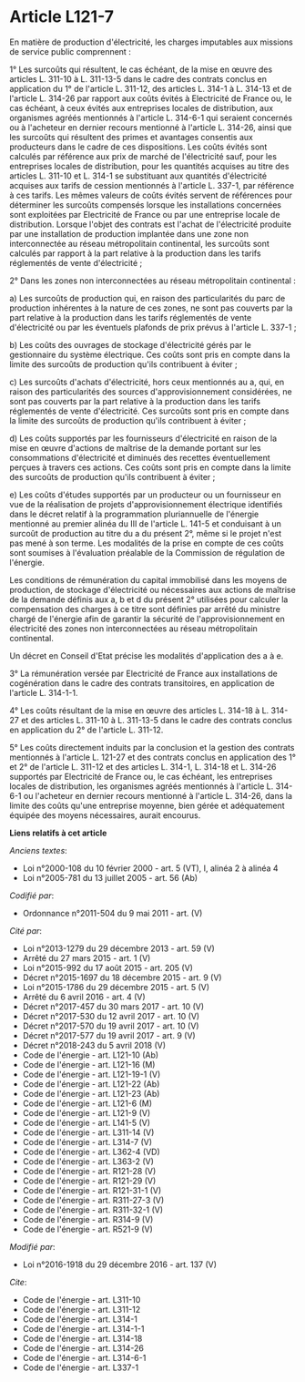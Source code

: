 # Article L121-7

En matière de production d'électricité, les charges imputables aux missions de service public comprennent : 

1° Les surcoûts qui résultent, le cas échéant, de la mise en œuvre des articles L. 311-10 à L. 311-13-5 dans le cadre des
contrats conclus en application du 1° de l'article L. 311-12, des articles L. 314-1 à L. 314-13 et de l'article L. 314-26 par
rapport aux coûts évités à Electricité de France ou, le cas échéant, à ceux évités aux entreprises locales de distribution,
aux organismes agréés mentionnés à l'article L. 314-6-1 qui seraient concernés ou à l'acheteur en dernier recours mentionné à
l'article L. 314-26, ainsi que les surcoûts qui résultent des primes et avantages consentis aux producteurs dans le cadre de
ces dispositions. Les coûts évités sont calculés par référence aux prix de marché de l'électricité sauf, pour les entreprises
locales de distribution, pour les quantités acquises au titre des articles L. 311-10 et L. 314-1 se substituant aux quantités
d'électricité acquises aux tarifs de cession mentionnés à l'article L. 337-1, par référence à ces tarifs. Les mêmes valeurs
de coûts évités servent de références pour déterminer les surcoûts compensés lorsque les installations concernées sont
exploitées par Electricité de France ou par une entreprise locale de distribution. Lorsque l'objet des contrats est l'achat
de l'électricité produite par une installation de production implantée dans une zone non interconnectée au réseau
métropolitain continental, les surcoûts sont calculés par rapport à la part relative à la production dans les tarifs
réglementés de vente d'électricité ; 

2° Dans les zones non interconnectées au réseau métropolitain continental : 

a) Les surcoûts de production qui, en raison des particularités du parc de production inhérentes à la nature de ces zones, ne
sont pas couverts par la part relative à la production dans les tarifs réglementés de vente d'électricité ou par les
éventuels plafonds de prix prévus à l'article L. 337-1 ; 

b) Les coûts des ouvrages de stockage d'électricité gérés par le gestionnaire du système électrique. Ces coûts sont pris en
compte dans la limite des surcoûts de production qu'ils contribuent à éviter ; 

c) Les surcoûts d'achats d'électricité, hors ceux mentionnés au a, qui, en raison des particularités des sources
d'approvisionnement considérées, ne sont pas couverts par la part relative à la production dans les tarifs réglementés de
vente d'électricité. Ces surcoûts sont pris en compte dans la limite des surcoûts de production qu'ils contribuent à
éviter ; 

d) Les coûts supportés par les fournisseurs d'électricité en raison de la mise en œuvre d'actions de maîtrise de la demande
portant sur les consommations d'électricité et diminués des recettes éventuellement perçues à travers ces actions. Ces coûts
sont pris en compte dans la limite des surcoûts de production qu'ils contribuent à éviter ; 

e) Les coûts d'études supportés par un producteur ou un fournisseur en vue de la réalisation de projets d'approvisionnement
électrique identifiés dans le décret relatif à la programmation pluriannuelle de l'énergie mentionné au premier alinéa du III
de l'article L. 141-5 et conduisant à un surcoût de production au titre du a du présent 2°, même si le projet n'est pas mené
à son terme. Les modalités de la prise en compte de ces coûts sont soumises à l'évaluation préalable de la Commission de
régulation de l'énergie. 

Les conditions de rémunération du capital immobilisé dans les moyens de production, de stockage d'électricité ou nécessaires
aux actions de maîtrise de la demande définis aux a, b et d du présent 2° utilisées pour calculer la compensation des charges
à ce titre sont définies par arrêté du ministre chargé de l'énergie afin de garantir la sécurité de l'approvisionnement en
électricité des zones non interconnectées au réseau métropolitain continental. 

Un décret en Conseil d'Etat précise les modalités d'application des a à e. 

3° La rémunération versée par Electricité de France aux installations de cogénération dans le cadre des contrats
transitoires, en application de l'article L. 314-1-1.

4° Les coûts résultant de la mise en œuvre des articles L. 314-18 à L. 314-27 et des articles L. 311-10 à L. 311-13-5 dans le
cadre des contrats conclus en application du 2° de l'article L. 311-12.

5° Les coûts directement induits par la conclusion et la gestion des  contrats mentionnés à l'article L. 121-27 et des
contrats conclus en  application des 1° et 2° de l'article L. 311-12 et des articles L.  314-1, L. 314-18 et L. 314-26
supportés par Electricité de France ou, le  cas échéant, les entreprises locales de distribution, les organismes  agréés
mentionnés à l'article L. 314-6-1 ou l'acheteur en dernier  recours mentionné à l'article L. 314-26, dans la limite des coûts
qu'une  entreprise moyenne, bien gérée et adéquatement équipée des moyens  nécessaires, aurait encourus.

**Liens relatifs à cet article**

_Anciens textes_:

  - Loi n°2000-108 du 10 février 2000 - art. 5 (VT), I, alinéa 2 à alinéa 4
  - Loi n°2005-781 du 13 juillet 2005 - art. 56 (Ab)

_Codifié par_:

  - Ordonnance n°2011-504 du 9 mai 2011 - art. (V)

_Cité par_:

  - Loi n°2013-1279 du 29 décembre 2013 - art. 59 (V)
  - Arrêté du 27 mars 2015 - art. 1 (V)
  - Loi n°2015-992 du 17 août 2015 - art. 205 (V)
  - Décret n°2015-1697 du 18 décembre 2015 - art. 9 (V)
  - Loi n°2015-1786 du 29 décembre 2015 - art. 5 (V)
  - Arrêté du 6 avril 2016 - art. 4 (V)
  - Décret n°2017-457 du 30 mars 2017 - art. 10 (V)
  - Décret n°2017-530 du 12 avril 2017 - art. 10 (V)
  - Décret n°2017-570 du 19 avril 2017 - art. 10 (V)
  - Décret n°2017-577 du 19 avril 2017 - art. 9 (V)
  - Décret n°2018-243 du 5 avril 2018 (V)
  - Code de l'énergie - art. L121-10 (Ab)
  - Code de l'énergie - art. L121-16 (M)
  - Code de l'énergie - art. L121-19-1 (V)
  - Code de l'énergie - art. L121-22 (Ab)
  - Code de l'énergie - art. L121-23 (Ab)
  - Code de l'énergie - art. L121-6 (M)
  - Code de l'énergie - art. L121-9 (V)
  - Code de l'énergie - art. L141-5 (V)
  - Code de l'énergie - art. L311-14 (V)
  - Code de l'énergie - art. L314-7 (V)
  - Code de l'énergie - art. L362-4 (VD)
  - Code de l'énergie - art. L363-2 (V)
  - Code de l'énergie - art. R121-28 (V)
  - Code de l'énergie - art. R121-29 (V)
  - Code de l'énergie - art. R121-31-1 (V)
  - Code de l'énergie - art. R311-27-3 (V)
  - Code de l'énergie - art. R311-32-1 (V)
  - Code de l'énergie - art. R314-9 (V)
  - Code de l'énergie - art. R521-9 (V)

_Modifié par_:

  - Loi n°2016-1918 du 29 décembre 2016 - art. 137 (V)

_Cite_:

  - Code de l'énergie - art. L311-10
  - Code de l'énergie - art. L311-12
  - Code de l'énergie - art. L314-1
  - Code de l'énergie - art. L314-1-1
  - Code de l'énergie - art. L314-18
  - Code de l'énergie - art. L314-26
  - Code de l'énergie - art. L314-6-1
  - Code de l'énergie - art. L337-1
